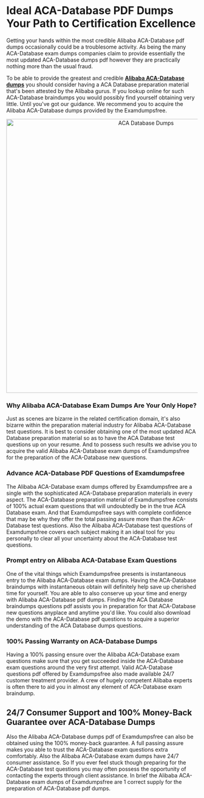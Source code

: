 <h1>Ideal ACA-Database PDF Dumps Your Path to Certification Excellence</h1>
<p>Getting your hands within the most credible Alibaba ACA-Database pdf dumps occasionally could be a troublesome activity. As being the many ACA-Database exam dumps companies claim to provide essentially the most updated ACA-Database dumps pdf however they are practically nothing more than the usual fraud.</p>
<p>To be able to provide the greatest and credible <strong><a href="https://examdumpsfree.com/ACA-Database-exam-dumps">Alibaba ACA-Database dumps</a></strong> you should consider having a ACA Database preparation material that's been attested by the Alibaba gurus. If you lookup online for such ACA-Database braindumps you would possibly find yourself obtaining very little. Until you've got our guidance. We recommend you to acquire the Alibaba ACA-Database dumps provided by the Examdumpsfree.</p>
<p style="text-align: center;"><a href="https://examdumpsfree.com/ACA-Database-exam-dumps"><img src="https://i.ibb.co/yV3fvNg/Exam-Dumps-Free.png" alt="ACA Database Dumps" width="720" /></a></p>
<h3>Why Alibaba ACA-Database Exam Dumps Are Your Only Hope?</h3>
<p>Just as scenes are bizarre in the related certification domain, it's also bizarre within the preparation material industry for Alibaba ACA-Database test questions. It is best to consider obtaining one of the most updated ACA Database preparation material so as to have the ACA Database test questions up on your resume. And to possess such results we advise you to acquire the valid Alibaba ACA-Database exam dumps of Examdumpsfree for the preparation of the ACA-Database new questions.</p>
<h3><strong>Advance ACA-Database PDF Questions of Examdumpsfree</strong></h3>
<p>The Alibaba ACA-Database exam dumps offered by Examdumpsfree are a single with the sophisticated ACA-Database preparation materials in every aspect. The ACA-Database preparation material of Examdumpsfree consists of 100% actual exam questions that will undoubtedly be in the true ACA Database exam. And that Examdumpsfree says with complete confidence that may be why they offer the total passing assure more than the ACA-Database test questions. Also the Alibaba ACA-Database test questions of Examdumpsfree covers each subject making it an ideal tool for you personally to clear all your uncertainty about the ACA-Database test questions.</p>
<h3><strong>Prompt entry on Alibaba ACA-Database Exam Questions</strong></h3>
<p>One of the vital things which Examdumpsfree presents is instantaneous entry to the Alibaba ACA-Database exam dumps. Having the ACA-Database braindumps with instantaneous obtain will definitely help save up cherished time for yourself. You are able to also conserve up your time and energy with Alibaba ACA-Database pdf dumps. Finding the ACA Database braindumps questions pdf assists you in preparation for that ACA-Database new questions anyplace and anytime you'd like. You could also download the demo with the ACA-Database pdf questions to acquire a superior understanding of the ACA Database dumps questions.</p>
<h3><strong>100% Passing Warranty on ACA-Database Dumps</strong></h3>
<p>Having a 100% passing ensure over the Alibaba ACA-Database exam questions make sure that you get succeeded inside the ACA-Database exam questions around the very first attempt. Valid ACA-Database questions pdf offered by Examdumpsfree also made available 24/7 customer treatment provider. A crew of hugely competent Alibaba experts is often there to aid you in almost any element of ACA-Database exam braindump.</p>
<h2><strong>24/7 Consumer Support and 100% Money-Back Guarantee over ACA-Database Dumps</strong></h2>
<p>Also the Alibaba ACA-Database dumps pdf of Examdumpsfree can also be obtained using the 100% money-back guarantee. A full passing assure makes you able to trust the ACA-Database exam questions extra comfortably. Also the Alibaba ACA-Database exam dumps have 24/7 consumer assistance. So If you ever feel stuck though preparing for the ACA-Database test questions you may often possess the opportunity of contacting the experts through client assistance. In brief the Alibaba ACA-Database exam dumps of Examdumpsfree are 1 correct supply for the preparation of ACA-Database pdf dumps.</p>
<h3>&nbsp;</h3>
<h3>&nbsp;</h3>

